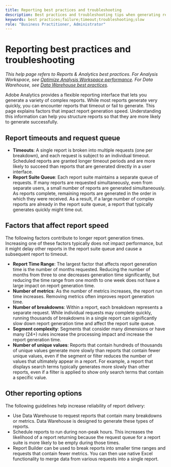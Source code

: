 ```yaml
---
title: Reporting best practices and troubleshooting
description: Best practices and troubleshooting tips when generating reports.
keywords: best practices;failure;timeout;troubleshooting;slow
role: "Business Practitioner, Administrator"
---
```


# Reporting best practices and troubleshooting

*This help page refers to Reports & Analytics best practices. For Analysis Workspace, see [Optimize Analysis Workspace performance](../analysis-workspace/workspace-faq/optimizing-performance.md). For Data Warehouse, see [Data Warehouse best practices](/help/export/data-warehouse/data-warehouse-bp.md).*

Adobe Analytics provides a flexible reporting interface that lets you generate a variety of complex reports. While most reports generate very quickly, you can encounter reports that timeout or fail to generate. This page explains factors that impact report generation speed. Understanding this information can help you structure reports so that they are more likely to generate successfully.

## Report timeouts and request queue

* **Timeouts**: A single report is broken into multiple requests (one per breakdown), and each request is subject to an individual timeout. Scheduled reports are granted longer timeout periods and are more likely to succeed than reports that are generated directly in a user interface.
* **Report Suite Queue**: Each report suite maintains a separate queue of requests. If many reports are requested simultaneously, even from separate users, a small number of reports are generated simultaneously. As reports complete, remaining reports are generated in the order in which they were received. As a result, if a large number of complex reports are already in the report suite queue, a report that typically generates quickly might time out.

## Factors that affect report speed

The following factors contribute to longer report generation times. Increasing one of these factors typically does not impact performance, but it might delay other reports in the report suite queue and cause a subsequent report to timeout.

* **Report Time Range**: The largest factor that affects report generation time is the number of months requested. Reducing the number of months from three to one decreases generation time significantly, but reducing the time range from one month to one week does not have a large impact on report generation time.
* **Number of metrics**: As the number of metrics increases, the report run time increases. Removing metrics often improves report generation time.
* **Number of breakdowns**: Within a report, each breakdown represents a separate request. While individual requests may complete quickly, running thousands of breakdowns in a single report can significantly slow down report generation time and affect the report suite queue.
* **Segment complexity**: Segments that consider many dimensions or have many (24+) rules increase the processing impact and increase the report generation time.
* **Number of unique values**: Reports that contain hundreds of thousands of unique values generate more slowly than reports that contain fewer unique values, even if the segment or filter reduces the number of values that ultimately appear in a report. For example, a report that displays search terms typically generates more slowly than other reports, even if a filter is applied to show only search terms that contain a specific value.

## Other reporting options

The following guidelines help increase reliability of report delivery:

* Use Data Warehouse to request reports that contain many breakdowns or metrics. Data Warehouse is designed to generate these types of reports.
* Schedule reports to run during non-peak hours. This increases the likelihood of a report returning because the request queue for a report suite is more likely to be empty during those times.
* Report Builder can be used to break reports into smaller time ranges and requests that contain fewer metrics. You can then use native Excel functionality to merge data from various requests into a single report.
